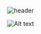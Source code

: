 ![header](https://capsule-render.vercel.app/api?type=waving&color=gradient&height=100&section=header&text=🦆🍀🍄Hey%20Everyone!🍄🍀🦆&fontSize=50)

![Alt text](https://spotify-recently-played-readme.vercel.app/api?user=malaklovesunicorns&unique={true|1|on|yes})

